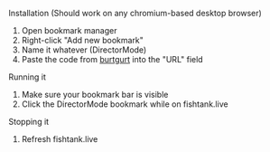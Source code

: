 Installation (Should work on any chromium-based desktop browser)

1. Open bookmark manager
2. Right-click "Add new bookmark"
3. Name it whatever (DirectorMode)
4. Paste the code from [burtgurt](burtgurt) into the "URL" field

Running it
1. Make sure your bookmark bar is visible
2. Click the DirectorMode bookmark while on fishtank.live

Stopping it
1. Refresh fishtank.live

